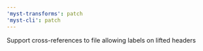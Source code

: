 ```yaml
---
'myst-transforms': patch
'myst-cli': patch
---
```


Support cross-references to file allowing labels on lifted headers
